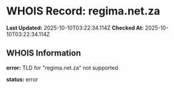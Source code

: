 # WHOIS Record: regima.net.za

**Last Updated:** 2025-10-10T03:22:34.114Z
**Checked At:** 2025-10-10T03:22:34.114Z

## WHOIS Information

**error:** TLD for "regima.net.za" not supported

**status:** error

